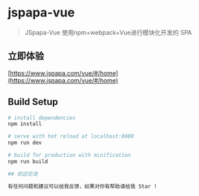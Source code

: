 # jspapa-vue

> JSpapa-Vue 使用npm+webpack+Vue进行模块化开发的 SPA

## 立即体验

[https://www.jspapa.com/vue/#/home](https://www.jspapa.com/vue/#/home)  

## Build Setup

``` bash
# install dependencies
npm install

# serve with hot reload at localhost:8080
npm run dev

# build for production with minification
npm run build

## 欢迎交流

有任何问题和建议可以给我反馈，如果对你有帮助请给我 Star !

